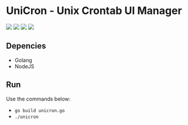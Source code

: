 # UniCron - Unix Crontab UI Manager

![](https://img.shields.io/static/v1.svg?label=&message=Unix&color=55E6C1)
![](https://img.shields.io/static/v1.svg?label=&message=Crontab&color=FC427B)
![](https://img.shields.io/static/v1.svg?label=&message=UI&color=fff2a6)
![](https://img.shields.io/static/v1.svg?label=&message=Manager&color=2e2c2c)

## Depencies

* Golang
* NodeJS

## Run

Use the commands below:

* `go build unicron.go`
* `./unicron`
